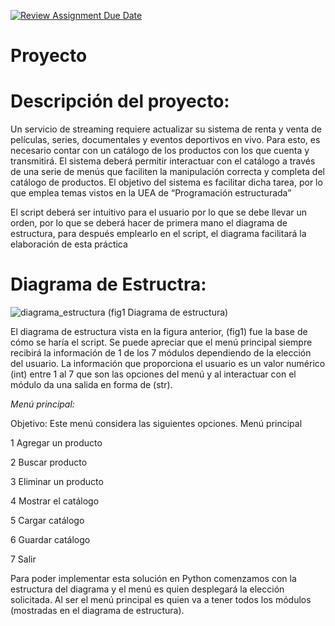 [![Review Assignment Due Date](https://classroom.github.com/assets/deadline-readme-button-24ddc0f5d75046c5622901739e7c5dd533143b0c8e959d652212380cedb1ea36.svg)](https://classroom.github.com/a/LCXMIOgt)
# Proyecto
# Descripción del proyecto:


Un servicio de streaming requiere actualizar su sistema de renta y venta de películas, series, documentales y eventos deportivos en vivo. Para esto, es necesario contar con un catálogo de los productos con los que cuenta y transmitirá. El sistema deberá permitir interactuar con el catálogo a través de una serie de menús que faciliten la manipulación correcta y completa del catálogo de productos. El objetivo del sistema es facilitar dicha tarea, por lo que emplea temas vistos en la UEA de “Programación estructurada”

El script deberá ser intuitivo para el usuario por lo que se debe llevar un orden, por lo que se deberá hacer de primera mano el diagrama de estructura, para después emplearlo en el script, el diagrama facilitará la elaboración de esta práctica


# Diagrama de Estructra:
![diagrama_estructura](https://github.com/agn-pe-23i/proyecto-los-hola-mundo/assets/125332082/b61649d4-114d-4251-91a3-6af0d1b06146)
(fig1 Diagrama de estructura)

El diagrama de estructura vista en la figura anterior, (fig1) fue la base de cómo se haría el script. Se puede apreciar que el menú principal siempre recibirá la información de 1 de los 7 módulos dependiendo de la elección del usuario. La información que proporciona el usuario es un valor numérico (int) entre 1 al 7 que son las opciones del menú y al interactuar con el módulo da una salida en forma de (str).

*Menú principal:*

Objetivo: Este menú considera las siguientes opciones.
  Menú principal

  
   1 Agregar un producto
   
   2 Buscar producto
   
   3 Eliminar un producto
   
   4 Mostrar el catálogo
   
   5 Cargar catálogo
   
   6 Guardar catálogo
   
   7 Salir


Para poder implementar esta solución en Python comenzamos con la estructura del diagrama y el menú es quien desplegará la elección solicitada. Al ser el menú principal es quien va a tener todos los módulos (mostradas en el diagrama de estructura).

